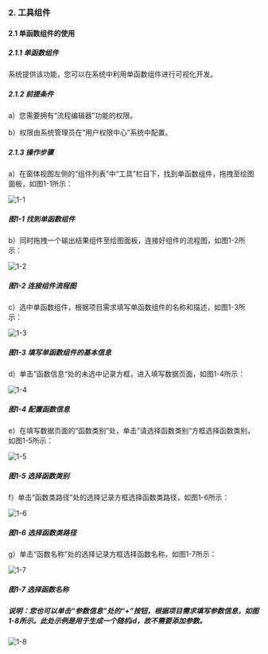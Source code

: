 ### 2. 工具组件

#### 2.1 单函数组件的使用

##### 2.1.1 单函数组件

系统提供该功能，您可以在系统中利用单函数组件进行可视化开发。

##### 2.1.2 前提条件

a）您需要拥有“流程编辑器”功能的权限。

b）权限由系统管理员在“用户权限中心”系统中配置。

##### 2.1.3 操作步骤

a）在窗体视图左侧的“组件列表”中“工具”栏目下，找到单函数组件，拖拽至绘图面板，如图1-1所示：

![1-1](https://www.feisuanyz.com/fsimage/zc-image/cz_22_1_4_1.png)

##### 图1-1 找到单函数组件

b）同时拖拽一个输出结果组件至绘图面板，连接好组件的流程图，如图1-2所示：

![1-2](https://www.feisuanyz.com/fsimage/zc-image/cz_22_1_4_2.png)

##### 图1-2 连接组件流程图

c）选中单函数组件，根据项目需求填写单函数组件的名称和描述，如图1-3所示：

![1-3](https://www.feisuanyz.com/fsimage/zc-image/cz_22_1_4_3.png)

##### 图1-3 填写单函数组件的基本信息

d）单击”函数信息“处的未选中记录方框，进入填写数据页面，如图1-4所示：

![1-4](https://www.feisuanyz.com/fsimage/zc-image/cz_22_1_4_4.png)

##### 图1-4 配置函数信息

e）在填写数据页面的“函数类别“处，单击”请选择函数类别“方框选择函数类别，如图1-5所示：

![1-5](https://www.feisuanyz.com/fsimage/zc-image/cz_22_1_4_5.png)

##### 图1-5 选择函数类别

f）单击“函数类路径”处的选择记录方框选择函数类路径，如图1-6所示：

![1-6](https://www.feisuanyz.com/fsimage/zc-image/cz_22_1_4_6.png)

##### 图1-6 选择函数类路径

g）单击“函数名称”处的选择记录方框选择函数名称，如图1-7所示：

![1-7](https://www.feisuanyz.com/fsimage/zc-image/cz_22_1_4_7.png)

##### 图1-7 选择函数名称

##### 说明：您也可以单击“参数信息”处的“+”按钮，根据项目需求填写参数信息，如图1-8所示。此处示例是用于生成一个随机id，故不需要添加参数。

![1-8](https://www.feisuanyz.com/fsimage/zc-image/cz_22_1_4_8.png)
